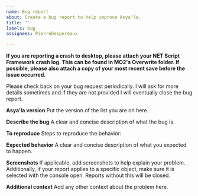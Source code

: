 ```yaml
---
name: Bug report
about: Create a bug report to help improve Asya'la.
title: ''
labels: bug
assignees: PierreDespereaux

---
```


**If you are reporting a crash to desktop, please attach your NET Script Framework crash log. This can be found in MO2's Overwrite folder. If possible, please also attach a copy of your most recent save before the issue occurred.**

Please check back on your bug request periodically. I will ask for more details sometimes and if they are not provided I will eventually close the bug report.

**Asya'la version**
Put the version of the list you are on here.

**Describe the bug**
A clear and concise description of what the bug is.

**To reproduce**
Steps to reproduce the behavior:

**Expected behavior**
A clear and concise description of what you expected to happen.

**Screenshots**
If applicable, add screenshots to help explain your problem. Additionally, if your report applies to a specific object, make sure it is selected with the console open. Reports without this will be closed.

**Additional context**
Add any other context about the problem here.
